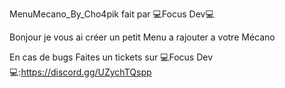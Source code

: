 
MenuMecano_By_Cho4pik fait par 💻Focus Dev💻

Bonjour je vous ai créer un petit Menu a rajouter a votre Mécano


En cas de bugs Faites un tickets sur 💻Focus Dev💻:https://discord.gg/UZychTQspp


